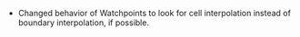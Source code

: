 - Changed behavior of Watchpoints to look for cell interpolation instead of boundary interpolation, if possible.
